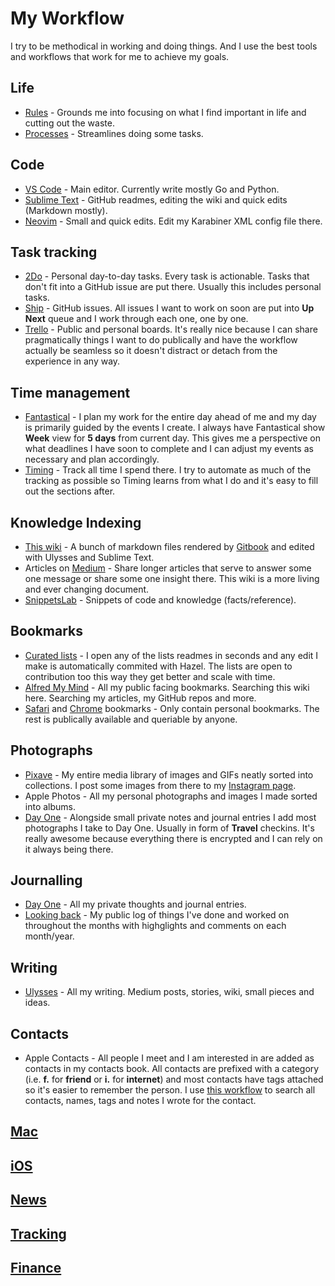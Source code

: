 # My Workflow
I try to be methodical in working and doing things. And I use the best tools and workflows that work for me to achieve my goals.

## Life
- [Rules](../focusing/rules.md) - Grounds me into focusing on what I find important in life and cutting out the waste.
- [Processes](../focusing/processes.md) - Streamlines doing some tasks.

## Code
- [VS Code](../text-editors/vs-code/vs-code.md) - Main editor. Currently write mostly Go and Python.
- [Sublime Text](../text-editors/sublime-text/sublime-text.md) - GitHub readmes, editing the wiki and quick edits (Markdown mostly).
- [Neovim](../text-editors/vim/vim.md) - Small and quick edits. Edit my Karabiner XML config file there.

## Task tracking
- [2Do](../macOS/apps/2do.md) - Personal day-to-day tasks. Every task is actionable. Tasks that don't fit into a GitHub issue are put there. Usually this includes personal tasks.
- [Ship](https://www.realartists.com/index.html) - GitHub issues. All issues I want to work on soon are put into __Up Next__ queue and I work through each one, one by one.
- [Trello](../macOS/apps/trello.md) - Public and personal boards. It's really nice because I can share pragmatically things I want to do publically and have the workflow actually be seamless so it doesn't distract or detach from the experience in any way.

## Time management
- [Fantastical](../macOS/apps/fantastical.md) - I plan my work for the entire day ahead of me and my day is primarily guided by the events I create. I always have Fantastical show __Week__ view for __5 days__ from current day. This gives me a perspective on what deadlines I have soon to complete and I can adjust my events as necessary and plan accordingly.
- [Timing](../macOS/apps/timing.md) - Track all time I spend there. I try to automate as much of the tracking as possible so Timing learns from what I do and it's easy to fill out the sections after.

## Knowledge Indexing
- [This wiki](../readme.md) - A bunch of markdown files rendered by [Gitbook](https://www.gitbook.com) and edited with Ulysses and Sublime Text.
- Articles on [Medium](https://medium.com/@NikitaVoloboev) - Share longer articles that serve to answer some one message or share some one insight there. This wiki is a more living and ever changing document.
- [SnippetsLab](../macOS/apps/snippetslab.md) - Snippets of code and knowledge (facts/reference).

## Bookmarks
- [Curated lists](https://github.com/learn-anything/curated-lists#readme) - I open any of the lists readmes in seconds and any edit I make is automatically commited with Hazel. The lists are open to contribution too this way they get better and scale with time.
- [Alfred My Mind](https://github.com/nikitavoloboev/alfred-my-mind) -  All my public facing bookmarks. Searching this wiki here. Searching my articles, my GitHub repos and more.
- [Safari](../web/browsers/safari.md) and [Chrome](../web/browsers/google-chrome.md) bookmarks - Only contain personal bookmarks. The rest is publically available and queriable by anyone.

## Photographs
- [Pixave](../macOS/apps/pixave.md) - My entire media library of images and GIFs neatly sorted into collections. I post some images from there to my [Instagram page](https://instagram.com/prettiways).
- Apple Photos - All my personal photographs and images I made sorted into albums.
- [Day One](../macOS/apps/day-one.md) - Alongside small private notes and journal entries I add most photographs I take to Day One. Usually in form of __Travel__ checkins. It's really awesome because everything there is encrypted and I can rely on it always being there.

## Journalling
- [Day One](../macOS/apps/day-one.md) - All my private thoughts and journal entries.
- [Looking back](../looking-back/looking-back.md) - My public log of things I've done and worked on throughout the months with highglights and comments on each month/year.

## Writing
- [Ulysses](../macOS/apps/ulysses.md) - All my writing. Medium posts, stories, wiki, small pieces and ideas.

## Contacts
- Apple Contacts - All people I meet and I am interested in are added as contacts in my contacts book. All contacts are prefixed with a category (i.e. __f.__ for __friend__ or __i.__ for __internet__) and most contacts have tags attached so it's easier to remember the person. I use [this workflow](https://github.com/nikitavoloboev/small-workflows/tree/master/search-for-content#readme) to search all contacts, names, tags and notes I wrote for the contact.

## [Mac](https://github.com/nikitavoloboev/my-mac-os#readme)

## [iOS](https://github.com/nikitavoloboev/my-ios#readme)

## [News](../research/staying-on-top-of-things.md)

## [Tracking](tracking.md)

## [Finance](../finance/finance.md)